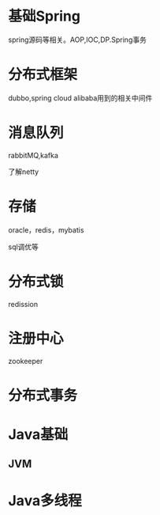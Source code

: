 # 基础Spring

spring源码等相关。AOP,IOC,DP.Spring事务

# 分布式框架

dubbo,spring cloud alibaba用到的相关中间件

# 消息队列

rabbitMQ,kafka

了解netty

# 存储

oracle，redis，mybatis

sql调优等

# 分布式锁

redission

# 注册中心

zookeeper

# 分布式事务

# Java基础

## JVM

# Java多线程
